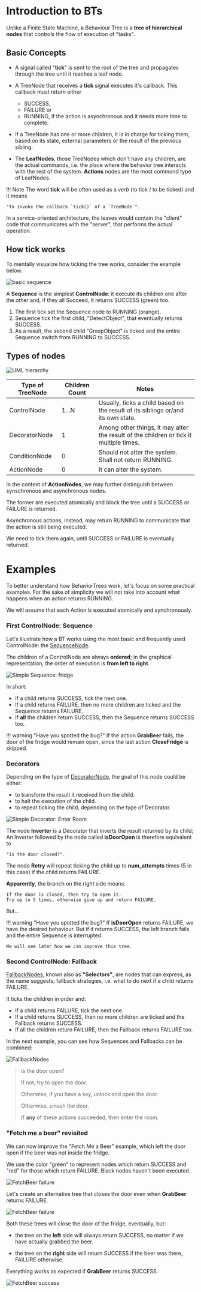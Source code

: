 # Introduction to BTs

Unlike a Finite State Machine, a Behaviour Tree is a __tree of hierarchical nodes__ 
that controls the flow of execution of "tasks". 

## Basic Concepts

- A signal called "__tick__" is sent to the root of the tree
and propagates through the tree until it reaches a leaf node.

- A TreeNode that receives a __tick__ signal executes it's callback.
  This callback must return either

    - SUCCESS,
    - FAILURE or
    - RUNNING, if the action is asynchronous and it needs more time
      to complete.

- If a TreeNode has one or more children, it is in charge for ticking
  them, based on its state, external parameters or the result of the
  previous sibling.

 - The __LeafNodes__, those TreeNodes which don't have any children,
   are the actual commands, i.e. the place where the behavior tree
   interacts with the rest of the system.
   __Actions__ nodes are the most commond type of LeafNodes.

!!! Note
    The word __tick__ will be often used as a *verb* (to tick / to be ticked) and it means
    
    "To invoke the callback `tick()` of a `TreeNode`".

In a service-oriented architecture, the leaves would contain
the "client" code that communicates with the "server",
that performs the actual operation.

## How tick works

To mentally visualize how ticking the tree works, consider the example below.

![basic sequence](images/bt_intro_01.gif)

A __Sequence__ is the simplest __ControlNode__: it execute 
its children one after the other and, if they all Succeed,
it returns SUCCESS (green) too.

1. The first tick set the Sequence node to RUNNING (orange).
2. Sequence tick the first child, "DetectObject", that eventually returns SUCCESS.
3. As a result, the second child "GraspObject" is ticked and the entire Sequence switch from RUNNING to SUCCESS.


## Types of nodes


![UML hierarchy](images/TypeHierarchy.png)

| Type of TreeNode  | Children Count     | Notes              |
| -----------       | ------------------ | ------------------ |
| ControlNode       | 1...N | Usually, ticks a child based on the result of its siblings or/and its own state.        |
| DecoratorNode     | 1     | Among other things, it may alter the result of the children or tick it multiple times.
| ConditionNode     | 0     | Should not alter the system. Shall not return RUNNING. |
| ActionNode        | 0     | It can alter the system.         |


In the context of __ActionNodes__, we may further distinguish between
synschronous and asynchronous nodes.

The former are executed atomically and block the tree until a SUCCESS or FAILURE is returned.

Asynchronous actions, instead, may return RUNNING to communicate that
the action is still being executed.

We need to tick them again, until SUCCESS or FAILURE is eventually returned.

# Examples

To better understand how BehaviorTrees work, let's focus on some practical
examples. For the sake of simplicity we will not take into account what happens when an action returns RUNNING.

We will assume that each Action is executed atomically and synchronously.


### First ControlNode: Sequence

Let's illustrate how a BT works using the most basic and frequently used 
ControlNode: the [SequenceNode](SequenceNode.md).

The children of a ControlNode are always __ordered__; in the graphical 
representation, the order of execution is __from left to right__.

![Simple Sequence: fridge](images/SequenceBasic.svg)


In short:

- If a child returns SUCCESS, tick the next one.
- If a child returns FAILURE, then no more children are ticked and the Sequence returns FAILURE.
- If __all__ the children return SUCCESS, then the Sequence returns SUCCESS too.

!!! warning "Have you spotted the bug?"
    If the action __GrabBeer__ fails, the door of the 
    fridge would remain open, since the last action __CloseFridge__ is skipped.


### Decorators

Depending on the type of [DecoratorNode](DecoratorNode.md), the goal of
this node could be either:

- to transform the result it received from the child.
- to halt the execution of the child.
- to repeat ticking the child, depending on the type of Decorator.


![Simple Decorator: Enter Room](images/DecoratorEnterRoom.svg)

The node __Inverter__ is a Decorator that inverts 
the result returned by its child; An Inverter followed by the node called
__isDoorOpen__ is therefore equivalent to 

    "Is the door closed?".

The node __Retry__ will repeat ticking the child up to __num_attempts__ times (5 in this case)
if the child returns FAILURE.

__Apparently__, the branch on the right side means: 

    If the door is closed, then try to open it.
    Try up to 5 times, otherwise give up and return FAILURE.
    
But...
    
!!! warning "Have you spotted the bug?"
    If __isDoorOpen__ returns FAILURE, we have the desired behaviour.
    But if it returns SUCCESS, the left branch fails and the entire Sequence
    is interrupted.
    
    We will see later how we can improve this tree. 
    

### Second ControlNode: Fallback

[FallbackNodes](FallbackNode.md), known also as __"Selectors"__,
are nodes that can express, as the name suggests, fallback strategies, 
i.e. what to do next if a child returns FAILURE.

It ticks the children in order and:

- If a child returns FAILURE, tick the next one.
- If a child returns SUCCESS, then no more children are ticked and the 
   Fallback returns SUCCESS.
- If all the children return FAILURE, then the Fallback returns FAILURE too.

In the next example, you can see how Sequences and Fallbacks can be combined:
    
![FallbackNodes](images/FallbackBasic.svg)  


> Is the door open?
>
> If not, try to open the door.
>
> Otherwise, if you have a key, unlock and open the door.
>
> Otherwise, smash the door. 
>
> If __any__ of these actions succeeded, then enter the room.

### "Fetch me a beer" revisited

We can now improve the "Fetch Me a Beer" example, which left the door open 
if the beer was not inside the fridge.

We use the color "green" to represent nodes which return
SUCCESS and "red" for those which return FAILURE. Black nodes haven't
been executed. 

![FetchBeer failure](images/FetchBeerFails.svg)

Let's create an alternative tree that closes the door even when __GrabBeer__ 
returns FAILURE.


![FetchBeer failure](images/FetchBeer.svg)

Both these trees will close the door of the fridge, eventually, but:

- the tree on the __left__ side will always return SUCCESS, no matter if
we have actually grabbed the beer.
 
- the tree on the __right__ side will return SUCCESS if the beer was there, 
FAILURE otherwise.

Everything works as expected if __GrabBeer__ returns SUCCESS.

![FetchBeer success](images/FetchBeer2.svg)




